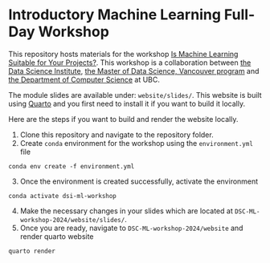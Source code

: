 # Introductory Machine Learning Full-Day Workshop

This repository hosts materials for the workshop [Is Machine Learning Suitable for Your Projects?](https://my.cs.ubc.ca/event/2024/08/machine-learning-full-day-workshop). This workshop is a collaboration between [the Data Science Institute](https://dsi.ubc.ca/), [the Master of Data Science, Vancouver program](https://masterdatascience.ubc.ca/programs/vancouver) and [the Department of Computer Science](https://www.cs.ubc.ca/) at UBC. 
 

The module slides are available under: `website/slides/`. This website is built using [Quarto](https://quarto.org/) and you first need to install it if you want to build it locally.   

Here are the steps if you want to build and render the website locally. 

1. Clone this repository and navigate to the repository folder.  
2. Create `conda` environment for the workshop using the `environment.yml` file

```
conda env create -f environment.yml
```

3. Once the environment is created successfully, activate the environment

```
conda activate dsi-ml-workshop
```
4. Make the necessary changes in your slides which are located at `DSC-ML-workshop-2024/website/slides/`.
5. Once you are ready, navigate to `DSC-ML-workshop-2024/website` and render quarto website
```
quarto render 
```
